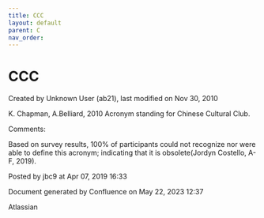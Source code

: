 ```yaml
---
title: CCC
layout: default
parent: C
nav_order:
---
```


# CCC

Created by  Unknown User (ab21), last modified on Nov 30, 2010

K. Chapman, A.Belliard, 2010 Acronym standing for Chinese Cultural Club.

Comments:

Based on survey results, 100% of participants could not recognize nor were able to define this acronym; indicating that it is obsolete(Jordyn Costello, A-F, 2019).

Posted by jbc9 at Apr 07, 2019 16:33

Document generated by Confluence on May 22, 2023 12:37

Atlassian
